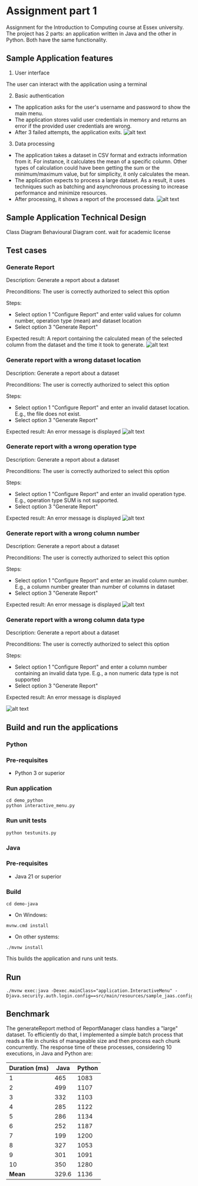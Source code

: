 # Assignment part 1
Assignment for the Introduction to Computing course at Essex university. The project has 2 parts: an application written in Java and the other in Python. Both have the same functionality.

## Sample Application features
1. User interface

The user can interact with the application using a terminal

2. Basic authentication

- The application asks for the user's username and password to show the main menu.
- The application stores valid user credentials in memory and returns an error if the provided user credentials are wrong.
- After 3 failed attempts, the application exits.
![alt text](image.png)

3.  Data processing
- The application takes a dataset in CSV format and extracts information from it. For instance, it calculates the mean of a specific column. Other types of calculation could have been getting the sum or the minimum/maximum value, but for simplicity, it only calculates the mean. 
- The application expects to process a large dataset. As a result, it uses techniques such as batching and asynchronous processing to increase performance and minimize resources.
- After processing, it shows a report of the processed data.
![alt text](image-1.png)
## Sample Application Technical Design
Class Diagram
Behavioural Diagram
cont. wait for academic license
## Test cases
### Generate Report 

Description: Generate a report about a dataset

Preconditions: The user is correctly authorized to select this option

Steps:
- Select option 1 "Configure Report" and enter valid values for column number, operation type (mean) and dataset location
- Select option 3 "Generate Report"

Expected result:
A report containing the calculated mean of the selected column from the dataset and the time it took to generate.
![alt text](image-2.png)

### Generate report with a wrong dataset location

Description: Generate a report about a dataset

Preconditions: The user is correctly authorized to select this option

Steps:
- Select option 1 "Configure Report" and enter an invalid dataset location. E.g., the file does not exist.
- Select option 3 "Generate Report"

Expected result:
An error message is displayed
![alt text](image-3.png)
 

### Generate report with a wrong operation type

Description: Generate a report about a dataset

Preconditions: The user is correctly authorized to select this option

Steps:
- Select option 1 "Configure Report" and enter an invalid operation type. E.g., operation type SUM is not supported.
- Select option 3 "Generate Report"

Expected result:
An error message is displayed
![alt text](image-4.png)

### Generate report with a wrong column number

Description: Generate a report about a dataset

Preconditions: The user is correctly authorized to select this option

Steps:
- Select option 1 "Configure Report" and enter an invalid column number. E.g., a column number greater than number of columns in dataset
- Select option 3 "Generate Report"

Expected result:
An error message is displayed
![alt text](image-5.png)
 
### Generate report with a wrong column data type

Description: Generate a report about a dataset

Preconditions: The user is correctly authorized to select this option

Steps:
- Select option 1 "Configure Report" and enter a column number containing an invalid data type. E.g., a non numeric data type is not supported
- Select option 3 "Generate Report"

Expected result:
An error message is displayed

 ![alt text](image-6.png)

## Build and run the applications
### Python
### Pre-requisites
- Python 3 or superior 
### Run application 
```
cd demo_python
python interactive_menu.py
```
### Run unit tests
```
python testunits.py
```

### Java
### Pre-requisites
- Java 21 or superior 
### Build
```
cd demo-java
```
- On Windows:
```
mvnw.cmd install
```
- On other systems:
```
./mvnw install
```
This builds the application and runs unit tests.

## Run
```
./mvnw exec:java -Dexec.mainClass="application.InteractiveMenu" -Djava.security.auth.login.config==src/main/resources/sample_jaas.config
```

## Benchmark
The generateReport method of ReportManager class handles a "large" dataset. To efficiently do that, I implemented a simple batch process that reads a file in chunks of manageable size and then process each chunk concurrently. The response time of these processes, considering 10 executions, in Java and Python are:

| Duration (ms) | Java | Python |
|---------------|------|--------|
| 1             | 465  | 1083   |
| 2             | 499  | 1107   |
| 3             | 332  | 1103   |
| 4             | 285  | 1122   |
| 5             | 286  | 1134   |
| 6             | 252  | 1187   |
| 7             | 199  | 1200   |
| 8             | 327  | 1053   |
| 9             | 301  | 1091   |
| 10            | 350  | 1280   |
| **Mean**      | 329.6| 1136   |